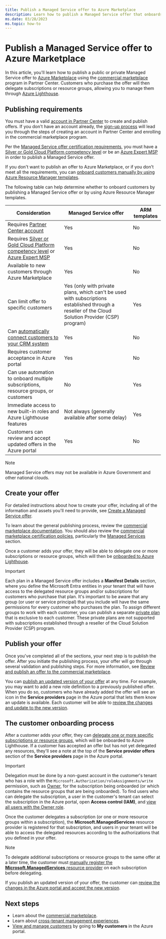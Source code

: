 ```yaml
---
title: Publish a Managed Service offer to Azure Marketplace
description: Learn how to publish a Managed Service offer that onboards customers to Azure Lighthouse.
ms.date: 03/28/2023
ms.topic: how-to
---
```


# Publish a Managed Service offer to Azure Marketplace

In this article, you'll learn how to publish a public or private Managed Service offer to [Azure Marketplace](https://azuremarketplace.microsoft.com) using the [commercial marketplace](/partner-center/marketplace/overview) program in Partner Center. Customers who purchase the offer will then delegate subscriptions or resource groups, allowing you to manage them through [Azure Lighthouse](../overview.md).

## Publishing requirements

You must have a valid [account in Partner Center](/partner-center/marketplace/create-account) to create and publish offers. If you don't have an account already, the [sign-up process](https://aka.ms/joinmarketplace) will lead you through the steps of creating an account in Partner Center and enrolling in the commercial marketplace program.

Per the [Managed Service offer certification requirements](/legal/marketplace/certification-policies#700-managed-services), you must have a [Silver or Gold Cloud Platform competency level](/partner-center/learn-about-competencies) or be an [Azure Expert MSP](https://partner.microsoft.com/membership/azure-expert-msp) in order to publish a Managed Service offer.

If you don't want to publish an offer to Azure Marketplace, or if you don't meet all the requirements, you can [onboard customers manually by using Azure Resource Manager templates](onboard-customer.md).

The following table can help determine whether to onboard customers by publishing a Managed Service offer or by using Azure Resource Manager templates.

|**Consideration**  |**Managed Service offer**  |**ARM templates**  |
|---------|---------|---------|
|Requires [Partner Center account](/partner-center/marketplace/create-account)   |Yes         |No        |
|Requires [Silver or Gold Cloud Platform competency level](/partner-center/learn-about-competencies) or [Azure Expert MSP](https://partner.microsoft.com/membership/azure-expert-msp)      |Yes         |No         |
|Available to new customers through Azure Marketplace     |Yes     |No       |
|Can limit offer to specific customers     |Yes (only with private plans, which can't be used with subscriptions established through a reseller of the Cloud Solution Provider (CSP) program)         |Yes         |
|Can [automatically connect customers to your CRM system](/partner-center/marketplace/plan-managed-service-offer#customer-leads) |Yes  |No   |
|Requires customer acceptance in Azure portal     |Yes     |No   |
|Can use automation to onboard multiple subscriptions, resource groups, or customers |No     |Yes    |
|Immediate access to new built-in roles and Azure Lighthouse features     |Not always (generally available after some delay)         |Yes         |
|Customers can review and accept updated offers in the Azure portal | Yes | No |

> [!NOTE]
> Managed Service offers may not be available in Azure Government and other national clouds.

## Create your offer

For detailed instructions about how to create your offer, including all of the information and assets you'll need to provide, see [Create a Managed Service offer](/partner-center/marketplace/create-managed-service-offer).

To learn about the general publishing process, review the [commercial marketplace documentation](/partner-center/marketplace/overview). You should also review the [commercial marketplace certification policies](/legal/marketplace/certification-policies), particularly the [Managed Services](/legal/marketplace/certification-policies#700-managed-services) section.

Once a customer adds your offer, they will be able to delegate one or more subscriptions or resource groups, which will then be [onboarded to Azure Lighthouse](#the-customer-onboarding-process).

> [!IMPORTANT]
> Each plan in a Managed Service offer includes a **Manifest Details** section, where you define the Microsoft Entra entities in your tenant that will have access to the delegated resource groups and/or subscriptions for customers who purchase that plan. It's important to be aware that any group (or user or service principal) that you include will have the same permissions for every customer who purchases the plan. To assign different groups to work with each customer, you can publish a separate [private plan](/partner-center/marketplace/private-plans) that is exclusive to each customer. These private plans are not supported with subscriptions established through a reseller of the Cloud Solution Provider (CSP) program.

## Publish your offer

Once you've completed all of the sections, your next step is to publish the offer. After you initiate the publishing process, your offer will go through several validation and publishing steps. For more information, see [Review and publish an offer to the commercial marketplace](/partner-center/marketplace/review-publish-offer).

You can [publish an updated version of your offer](/partner-center/marketplace/update-existing-offer) at any time. For example, you may want to add a new role definition to a previously published offer. When you do so, customers who have already added the offer will see an icon in the **Service providers** page in the Azure portal that lets them know an update is available. Each customer will be able to [review the changes and update to the new version](view-manage-service-providers.md#update-service-provider-offers).

## The customer onboarding process

After a customer adds your offer, they can [delegate one or more specific subscriptions or resource groups](view-manage-service-providers.md#delegate-resources), which will be onboarded to Azure Lighthouse. If a customer has accepted an offer but has not yet delegated any resources, they'll see a note at the top of the **Service provider offers** section of the **Service providers** page in the Azure portal.

> [!IMPORTANT]
> Delegation must be done by a non-guest account in the customer's tenant who has a role with the `Microsoft.Authorization/roleAssignments/write` permission, such as [Owner](../../role-based-access-control/built-in-roles.md#owner), for the subscription being onboarded (or which contains the resource groups that are being onboarded). To find users who can delegate the subscription, a user in the customer's tenant can select the subscription in the Azure portal, open **Access control (IAM)**, and [view all users with the Owner role](../../role-based-access-control/role-assignments-list-portal.yml#list-owners-of-a-subscription).

Once the customer delegates a subscription (or one or more resource groups within a subscription), the **Microsoft.ManagedServices** resource provider is registered for that subscription, and users in your tenant will be able to access the delegated resources according to the authorizations that you defined in your offer.

> [!NOTE]
> To delegate additional subscriptions or resource groups to the same offer at a later time, the customer must [manually register the **Microsoft.ManagedServices** resource provider](../../azure-resource-manager/management/resource-providers-and-types.md#register-resource-provider) on each subscription before delegating.

If you publish an updated version of your offer, the customer can [review the changes in the Azure portal and accept the new version](view-manage-service-providers.md#update-service-provider-offers).

## Next steps

- Learn about the [commercial marketplace](/partner-center/marketplace/overview).
- Learn about [cross-tenant management experiences](../concepts/cross-tenant-management-experience.md).
- [View and manage customers](view-manage-customers.md) by going to **My customers** in the Azure portal.
